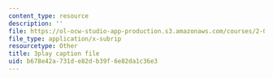 ```yaml
---
content_type: resource
description: ''
file: https://ol-ocw-studio-app-production.s3.amazonaws.com/courses/2-003sc-engineering-dynamics-fall-2011/b678e42a731de82db39f6e82da1c36e3_YZ9y4zcfCPs.srt
file_type: application/x-subrip
resourcetype: Other
title: 3play caption file
uid: b678e42a-731d-e82d-b39f-6e82da1c36e3
---
```

